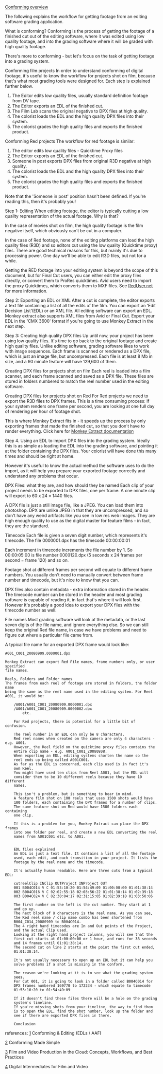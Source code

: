 [Conforming overview](https://www.rubbermonkeysoftware.com/support/monkey_extract/conforming/)

The following explains the workflow for getting footage from an editing software 
grading application.

What is conforming?
Conforming is the process of getting the footage of a finished cut out of the 
editing software, where it was edited using low quality footage, and into the 
grading software where it will be graded with high quality footage.

There's more to conforming - but let's focus on the task of getting footage into 
a grading system.

Conforming film projects
In order to understand conforming of digital footage, it's useful to know the 
workflow for projects shot on film, because that's what most grading tools were
designed for. Each step is explained further below.

1. The Editor edits low quality files, usually standard definition footage from DV tape.
2. The Editor exports an EDL of the finished cut.
3. The Film Lab scans the original negative to DPX files at high quality.
4. The colorist loads the EDL and the high quality DPX files into their system.
5. The colorist grades the high quality files and exports the finished product.

Conforming Red projects
The workflow for red footage is similar:

1. The editor edits low quality files - Quicktime Proxy files
2. The Editor exports an EDL of the finished cut.
3. Someone in post exports DPX files from original R3D negative at high quality.
4. The colorist loads the EDL and the high quality DPX files into their system.
5. The colorist grades the high quality files and exports the finished product.

Note that the 'Someone in post' position hasn't been defined. If you're reading 
this, then it's probably you!

Step 1: Editing
When editing footage, the editor is typically cutting a low quality representation 
of the actual footage. Why is that?

In the case of movies shot on film, the high quality footage is the film negative 
itself, which obviously can't be cut in a computer.

In the case of Red footage, none of the editing platforms can load the high quality 
files (R3D) and so editors cut using the low quality (Quicktime proxy) files. There 
are good technical reasons for this, but mainly it's due to processing power. 
One day we'll be able to edit R3D files, but not for a while.

Getting the RED footage into your editing system is beyond the scope of 
this document, but for Final Cut users, you can either edit the proxy files directly, 
or convert them to ProRes quicktimes.
Avid users need to import the proxy Quicktimes, which converts them to MXF files. 
See [RedUser.net](http://www.reduser.net/) for more information.

Step 2: Exporting an EDL or XML
After a cut is complete, the editor exports a text file containing a list of all
the edits of the film. You can export an 'Edit Decision List'(EDL) or an XML file. 
All editing software can export an EDL. Monkey extract also supports XML files 
from Avid or Final Cut. Export your EDL in the 'CMX 3600' format if you're 
going to use Monkey Extract in the next step.

Step 3: Creating high quality DPX files
Up until now, your project has been using low quality files. It's time to go 
back to the original footage and create high quality files.
Unlike editing software, grading software likes to work with image sequences.
Each frame is scanned or rendered as a DPX file, which is just an image file, 
but uncompressed.
Each file is at least 8 Mb in size, and a 90 minute feature will have 129,600 
of them.

Creating DPX files for projects shot on film
Each reel is loaded into a film scanner, and each frame scanned and saved as a 
DPX file.  These files are stored in folders numbered to match the reel number 
used in the editing software.

Creating DPX files for projects shot on Red
For Red projects we need to export the R3D files to DPX frames.
This is a time consuming process: If your system renders one frame per second, 
you are looking at one full day of rendering per hour of footage shot.

This is where Monkey Extract fits in - it speeds up the process by only exporting
frames that made the finished cut, so that you don't have to render everything.
Click here for [Monkey Extract documentation](https://www.rubbermonkeysoftware.com/support/monkey_extract.asp)

Step 4. Using an EDL to import DPX files into the grading system.
Ideally this is as simple as loading the EDL into the grading software, and 
pointing it at the folder containing the DPX files. Your colorist will have 
done this many times and should be right at home.

However it's useful to know the actual method the software uses to do the import, 
as it will help you prepare your exported footage correctly and understand any 
problems that occur.


DPX Files: what they are, and how should they be named
Each clip of your project needs to be exported to DPX files, one per frame. A 
one minute clip will export to 60 x 24 = 1440 files.

A DPX file is just a still image file, like a JPEG. You can load them into 
photoshop. DPX are unlike JPEG in that they are uncompressed, and so don't have 
any weird artifacts like you see in low res web images. They are high enough 
quality to use as the digital master for feature films - in fact, they are the standard.

Timecode
Each file is given a seven digit number, which represents it's timecode.
The file 0000001.dpx has the timecode 00:00:00:01

Each increment in timecode increments the file number by 1. So 00:00:05:00 is 
file number 0000120.dpx (5 seconds x 24 frames per second = frame 120) and so on.

Footage shot at different frames per second will equate to different frame 
numbers. You usually don't need to manually convert between frame number and 
timecode, but it's nice to know that you can.

DPX files also contain metadata - extra information stored in the header. The 
timecode number can be stored in the header and most grading software is capable 
of reading it, in fact that's where it will look first. However it's probably 
a good idea to export your DPX files with the timecode number as well.

File names
Most grading software will look at the metadata, or the last seven digits of 
the file name, and ignore everything else. So we can still keep the original 
Red file name, in case we have problems and need to figure out where a particular 
file came from.

A typical file name for an exported DPX frame would look like:

    A001_C001_20080909.0000001.dpx

    Monkey Extract can export Red File names, frame numbers only, or user specified 
    file names.

    Reels, Folders and Folder names
    The frames from each reel of footage are stored in folders, the folder name 
    being the same as the reel name used in the editing system. For Reel A001, it would be:

        /A001/A001_C001_20080909.0000001.dpx
	    /A001/A001_C001_20080909.0000002.dpx
	        etc.

		For Red projects, there is potential for a little bit of confusion.

		The reel number in an EDL can only be 8 characters.
		Red reel names when created on the camera are only 4 characters - e.g. A001.
		However, the Reel field on the quicktime proxy files contains the 
		entire clip name - e.g. A001_C001_20080808.
		When exporting an EDL, editing systems shorten the name so the 
		reel ends up being called A001C001.
		As far as the EDL is concerned, each clip used is in fact it's 
		own Reel.
		You might have used ten clips from Reel A001, but the EDL will 
		consider them to be 10 different reels because they have 10 different 
		names.

		This isn't a problem, but is something to bear in mind.
		A feature film shot on 100 reels that uses 1500 shots would have 
		100 folders, each containing the DPX frames for a number of clips.
		The same feature shot on Red would have 1500 folders each containing 
		one clip.

		If this is a problem for you, Monkey Extract can place the DPX frames 
		into one folder per reel, and create a new EDL converting the reel 
		names from A001C001 etc. to A001.


		EDL files explained
		An EDL is just a text file. It contains a list of all the footage 
		used, each edit, and each transition in your project. It lists the 
		footage by the reel name and the timecode.

		It's actually human readable. Here are three cuts from a typical EDL:

		cutreelClip INClip OUTProject INProject OUT
		001 B004C014 V C 01:53:10:20 01:54:49:09 01:00:00:00 01:01:38:14
		002 B004C016 V C 02:02:55:18 02:03:56:22 01:01:38:14 01:02:39:18
		003 B004C024 V C 02:30:04:17 02:31:15:05 01:02:39:18 01:03:50:06

		The first number on the left is the cut number. They start at 1
		and go up.
		The next block of 8 characters is the reel name. As you can see, 
		the Red reel name / clip name combo has been shortened from 
		B004_C014_20080909 to B004C014.
		The 4 right hand timecodes are In and Out points of the Project, 
		and the actual Clip used.
		Looking at the right hand project columns, you will see that the 
		first cut starts at 01:00:00:00 or 1 hour, and runs for 38 seconds 
		and 14 frames until 01:01:38:14.
		The second cut on line 2 starts at the point the first cut ended, 
		01:01:38:14.

		It's not usually necessary to open up an EDL but it can help you 
		solve problems if a shot is missing in the conform.

		The reason we're looking at it is to see what the grading system 
		sees.
		For Cut 001, it is going to look in a folder called B004C014 for 
		DPX frames numbered 169770 to 172234 - which equate to timecode 
		01:53:10:20 to 01:54:49:09

		If it doesn't find these files there will be a hole on the grading 
		system's timeline.
		If you're missing shots from your timeline, the way to find them 
		is to open the EDL, find the shot number, look up the folder and 
		see if there are exported DPX files in there.

		Conclusion

references:
[1](http://www.digital-intermediate.co.uk/DI/DIconform.htm) Conforming & Editing (EDLs / AAF) 

[2](http://blingdigital.com/blog/index.php/conforming-made-simple/) Conforming Made Simple


[3](https://www.crcpress.com/Film-and-Video-Production-in-the-Cloud-Concepts-Workflows-and-Best-Practices/James/p/book/9781138925045)
Film and Video Production in the Cloud: Concepts, Workflows, and Best Practices

[4](https://www.crcpress.com/Digital-Intermediates-for-Film-and-Video/James/p/book/9780240807027) Digital Intermediates for Film and Video
